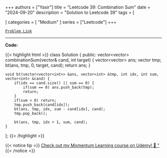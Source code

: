 
+++
authors = ["Yasir"]
title = "Leetcode 39: Combination Sum"
date = "2024-09-20"
description = "Solution to Leetcode 39"
tags = [
    
]
categories = [
    "Medium"
]
series = ["Leetcode"]
+++



[`Problem Link`](https://leetcode.com/problems/combination-sum/description/)

---

**Code:**

{{< highlight html >}}
class Solution {
public:
    vector<vector<int>> combinationSum(vector<int>& cand, int target) {
        vector<vector<int>> ans;
        vector<int> tmp;
        bt(ans, tmp, 0, target, cand);
        return ans;
    }
    
    void bt(vector<vector<int>> &ans, vector<int> &tmp, int idx, int sum, vector<int> &cand) {
        if(idx == cand.size() || sum == 0) {
            if(sum == 0) ans.push_back(tmp);
            return;
        }
        if(sum < 0) return;
        tmp.push_back(cand[idx]);
        bt(ans, tmp, idx, sum - cand[idx], cand);
        tmp.pop_back();
        
        bt(ans, tmp, idx + 1, sum, cand);
    }
};
{{< /highlight >}}


{{< notice tip >}}
[Check out my Momentum Learning course on Udemy! 🚀 "](https://www.udemy.com/course/blind-75-the-data-structures-and-algorithms-essentials/)
{{< /notice >}}

